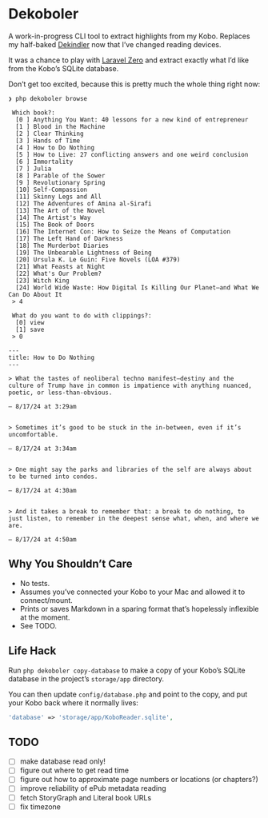 # Dekoboler

A work-in-progress CLI tool to extract highlights from my Kobo. Replaces my half-baked [Dekindler](https://github.com/mattstein/dekindler) now that I’ve changed reading devices.

It was a chance to play with [Laravel Zero](https://laravel-zero.com) and extract exactly what I’d like from the Kobo’s SQLite database.

Don’t get too excited, because this is pretty much the whole thing right now:

```
❯ php dekoboler browse

 Which book?:
  [0 ] Anything You Want: 40 lessons for a new kind of entrepreneur
  [1 ] Blood in the Machine
  [2 ] Clear Thinking
  [3 ] Hands of Time
  [4 ] How to Do Nothing
  [5 ] How to Live: 27 conflicting answers and one weird conclusion
  [6 ] Immortality
  [7 ] Julia
  [8 ] Parable of the Sower
  [9 ] Revolutionary Spring
  [10] Self-Compassion
  [11] Skinny Legs and All
  [12] The Adventures of Amina al-Sirafi
  [13] The Art of the Novel
  [14] The Artist's Way
  [15] The Book of Doors
  [16] The Internet Con: How to Seize the Means of Computation
  [17] The Left Hand of Darkness
  [18] The Murderbot Diaries
  [19] The Unbearable Lightness of Being
  [20] Ursula K. Le Guin: Five Novels (LOA #379)
  [21] What Feasts at Night
  [22] What's Our Problem?
  [23] Witch King
  [24] World Wide Waste: How Digital Is Killing Our Planet—and What We Can Do About It
 > 4

 What do you want to do with clippings?:
  [0] view
  [1] save
 > 0

---
title: How to Do Nothing
---

> What the tastes of neoliberal techno manifest–destiny and the culture of Trump have in common is impatience with anything nuanced, poetic, or less-than-obvious.

– 8/17/24 at 3:29am


> Sometimes it’s good to be stuck in the in-between, even if it’s uncomfortable.

– 8/17/24 at 3:34am


> One might say the parks and libraries of the self are always about to be turned into condos.

– 8/17/24 at 4:30am


> And it takes a break to remember that: a break to do nothing, to just listen, to remember in the deepest sense what, when, and where we are.

– 8/17/24 at 4:50am
```

## Why You Shouldn’t Care

- No tests.
- Assumes you’ve connected your Kobo to your Mac and allowed it to connect/mount.
- Prints or saves Markdown in a sparing format that’s hopelessly inflexible at the moment.
- See TODO.

## Life Hack

Run `php dekoboler copy-database` to make a copy of your Kobo’s SQLite database in the project’s `storage/app` directory.

You can then update `config/database.php` and point to the copy, and put your Kobo back where it normally lives:

```php
'database' => 'storage/app/KoboReader.sqlite',
```

## TODO

- [ ] make database read only!
- [ ] figure out where to get read time
- [ ] figure out how to approximate page numbers or locations (or chapters?)
- [ ] improve reliability of ePub metadata reading
- [ ] fetch StoryGraph and Literal book URLs
- [ ] fix timezone
